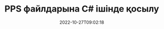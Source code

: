 ---
############################# Static ############################
layout: "auto-gen-merger"
date: 2022-10-27T09:02:18
draft: false
otherformats: ppt pptx rtf tex vdx vsdm vsdx vssm vssx vstm vstx vsx vtx xlam xls xlsb

############################# Head ############################
head_title: "C# ішіндегі PPS файлдарға қосылыңыз | PPS Біріктіру"
head_description: "C# .NET құжаттарын біріктіру API арқылы бірнеше PPS файлдарды бір файлға біріктіріңіз. Әртүрлі құжаттардан бір құжатқа дейінгі нақты беттерді немесе бет ауқымдарын біріктіріңіз."

############################# Header ############################
title: "PPS файлдарына C# ішінде қосылу"
description: "PPS жүйесіне .NET кодының бірнеше жолымен қосылыңыз."
bg_image: "https://cms.admin.containerize.com/templates/aspose/App_Themes/V3/images/bg/header1.png"
bg_overlay: false
button:
    enable: true
    icon: "fas fa-arrow-down"
    label: "Тегін сынақ нұсқасын жүктеп алыңыз"
    link: "https://downloads.groupdocs.com/merger/net"

############################# SubMenu ############################
submenu:
    enable: true

    left:
        img_alt: "GroupDocs.Merger for .NET"
        image: "https://cms.admin.containerize.com/templates/groupdocs/images/product-logos/90x90-noborder/groupdocs-merger-net.png"
        product: "GroupDocs.Merger"
        platform: ".NET"

    middle:
        button:

            # button loop
            - link: "https://apireference.groupdocs.com/merger/net"
              text: "API анықтамасы"

            # button loop
            - link: "https://github.com/groupdocs-merger"
              text: "Код мысалдары"

            # button loop
            - link: "https://products.groupdocs.app/merger/family"
              text: "Тікелей демонстрациялар"

            # button loop
            - link: "https://purchase.groupdocs.com/pricing/merger/net"
              text: "Баға белгілеу"

    right:
        link_download: "https://downloads.groupdocs.com/merger"
        link_learn: "https://docs.groupdocs.com/merger/net"
        link_buy: "https://purchase.groupdocs.com"

############################# About ############################
about:
    enable: true
    title: "GroupDocs.Merger for .NET API туралы"
    content: |
        [GroupDocs.Merger for .NET](/kk/merger/net/) бірнеше PDF, Microsoft Office (Word, Excel, PowerPoint, OneNote), OpenDocument, HTML, кескіндер мен файлдарды біріктіруге ыңғайлы шешімді ұсынады. .NET қолданбаларындағы бір файлға көптеген басқа құжаттарды. GroupDocs.Merger сізге көп күш жұмсайды, себебі сізге PPS құжаттарға қосылуға рұқсат берілген - ешқандай үшінші тарап бағдарламалық жасақтамасын, жұмыс үстелі қолданбаларын немесе плагиндерді орнатудың қажеті жоқ. Енді уақытты ысырап ету және файлдарды қолмен қосу қажет емес! GroupDocs миссиясы - ең жақсы сапаны қамтамасыз ету және құжаттарды өңдеу жұмыс үрдістерін жеңілдету.
        
        GroupDocs.Merger API файлды біріктіру мүмкіндіктерін қажет ететін корпоративтік шешімдер үшін дұрыс таңдау болып табылады. Бұл API интерфейстеріне .NET Framework, .NET Standard, .NET Core, Mono қоса алғанда, барлық негізгі операциялық жүйелер мен платформаларда жақсы қолдау көрсетіледі.

############################# Steps ############################
steps:
    enable: true
    title_left: "Бірнеше PPS файлдарға қалай қосылуға болады"
    content_left: |
        [GroupDocs.Merger for .NET](/kk/merger/net/) .NET әзірлеушілеріне екі немесе одан да көп PPS файлдарды қолданбаларында қосуды жеңілдетеді. бірнеше оңай қадамдар.
        
        * **Merger** жаңа данасын жасаңыз және бастапқы құжат жолын конструктор параметрі ретінде өткізіңіз.
        * **Join** сыныбына **Merger** қоңырау шалыңыз және екінші бастапқы құжат жолын өтіңіз.
        * Біріктірілген құжатты сақтау үшін **Merger** сыныбының **Save** командасына қоңырау шалыңыз.

    title_right: "Жүйе талаптары"
    content_right: |
        GroupDocs.Merger for .NET API интерфейстеріне барлық негізгі платформалар мен операциялық жүйелерде қолдау көрсетіледі. Төмендегі кодты орындамас бұрын, жүйеде келесі алғышарттар орнатылғанына көз жеткізіңіз.

        * Операциялық жүйелер: Microsoft Windows, Linux, MacOS
        * Әзірлеу орталары: Visual Studio, Xamarin, MonoDevelop
        * Фреймворктер: .NET Framework, .NET Standard, .NET Core, Mono
        * GroupDocs.Merger for .NET соңғы нұсқасын [NuGet](https://www.nuget.org/packages/groupdocs.merger) ішінен жүктеп алыңыз.
         
    code: |
     {{% merger/additional-styles %}}
     {{< merger/code-merger title="PPS файлдарды C# мысал кодын пайдаланып қосу жолы">}}

        ```csharp    
        // GroupDocs.Merger API арқылы PPS файлдарға қосылыңыз
        // PPS кіріс құжатымен бірігуді іске қосыңыз
        using (Merger merger = new Merger("input1.pps"))
          {
            // Біріктіру класының данасын шақыру Join әдісі және екінші бастапқы құжат жолын өткізіңіз
            merger.Join("input2.pps");
    
            // Біріктірілген құжатты сақтау үшін Біріктіру класының данасының Save әдісіне қоңырау шалыңыз
            merger.Save("merged-file.pps");
          }
        ```
     {{< /merger/code-merger >}}

############################# Demos ############################
demos:
    enable: true
    title: "Live demos - құжаттарға қосылуға арналған онлайн қолданба"
    content: |
       Дәл қазір [GroupDocs.Merger Live Demos](https://products.groupdocs.app/merger/pps) веб-сайтына кіру арқылы бірден көп PPS файлдарға қосылыңыз.
       Тікелей демонстрацияның келесі артықшылықтары бар.
        
############################# About Formats ############################
about_formats:
    enable: true

############################# More Formats ############################
more_formats:
    enable: true
    title: "Басқа құжат пішімдерін қосу"
    content: |
        .NET файл пішімдері мен кескіндерге арналған біріктіру API құжаттары. Төменде көрсетілгендей кейбір танымал құжат пішімдерін біріктіріңіз.

############################# Back to top ###############################
back_to_top:
    enable: true
---